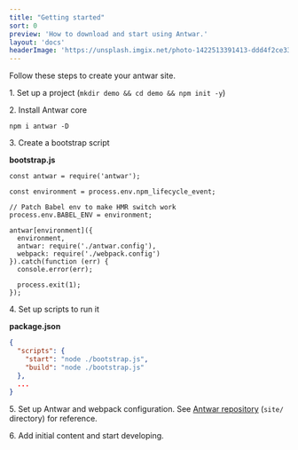 ```yaml
---
title: "Getting started"
sort: 0
preview: 'How to download and start using Antwar.'
layout: 'docs'
headerImage: 'https://unsplash.imgix.net/photo-1422513391413-ddd4f2ce3340?q=75&fm=jpg&s=282e5978de17d6cd2280888d16f06f04'
---
```


Follow these steps to create your antwar site.

1\. Set up a project (`mkdir demo && cd demo && npm init -y`)

2\. Install Antwar core

```
npm i antwar -D
```

3\. Create a bootstrap script

**bootstrap.js**

```
const antwar = require('antwar');

const environment = process.env.npm_lifecycle_event;

// Patch Babel env to make HMR switch work
process.env.BABEL_ENV = environment;

antwar[environment]({
  environment,
  antwar: require('./antwar.config'),
  webpack: require('./webpack.config')
}).catch(function (err) {
  console.error(err);

  process.exit(1);
});
```

4\. Set up scripts to run it

**package.json**

```json
{
  "scripts": {
    "start": "node ./bootstrap.js",
    "build": "node ./bootstrap.js"
  },
  ...
}
```

5\. Set up Antwar and webpack configuration. See [Antwar repository](https://github.com/antwarjs/antwar) (`site/` directory) for reference.

6\. Add initial content and start developing.

